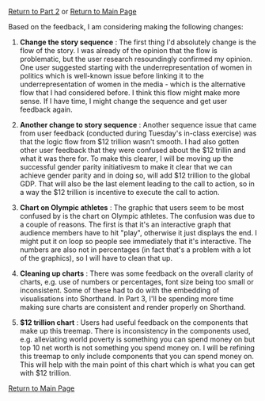 [Return to Part 2](/FinalPart3.md)    or     [Return to Main Page](/README.md)

Based on the feedback, I am considering making the following changes:

1. **Change the story sequence**  :  The first thing I'd absolutely change is the flow of the story. I was already of the opinion that the flow is problematic, but the user research resoundingly confirmed my opinion. One user suggested starting with the underrepresentation of women in politics which is well-known issue before linking it to the underrepresentation of women in the media - which is the alternative flow that I had considered before. I think this flow might make more sense. If I have time, I might change the sequence and get user feedback again. 

2. **Another change to story sequence**  : Another sequence issue that came from user feedback (conducted during Tuesday's in-class exercise) was that the logic flow from $12 trillion wasn't smooth. I had also gotten other user feedback that they were confused about the $12 trillin and what it was there for. To make this clearer, I will be moving up the successful gender parity initiativesm to make it clear that we can achieve gender parity and in doing so, will add $12 trillion to the global GDP. That will also be the last element leading to the call to action, so in a way the $12 trillion is incentive to execute the call to action. 

3. **Chart on Olympic athletes**  :  The graphic that users seem to be most confused by is the chart on Olympic athletes. The confusion was due to a couple of reasons. The first is that it's an interactive graph that audience members have to hit "play", otherwise it just displays the end. I might put it on loop so people see immediately that it's interactive. The numbers are also not in percentages (in fact that's a problem with a lot of the graphics), so I will have to clean that up. 

4.  **Cleaning up charts**  :  There was some feedback on the overall clarity of charts, e.g. use of numbers or percentages, font size being too small or inconsistent. Some of these had to do with the embedding of visualisations into Shorthand. In Part 3, I'll be spending more time making sure charts are consistent and render properly on Shorthand. 

5. **$12 trillion chart**  :  Users had useful feedback on the components that make up this treemap. There is inconsistency in the components used, e.g. alleviating world poverty is something you can spend money on but top 10 net worth is not something you spend money on. I will be refining this treemap to only include components that you can spend money on. This will help with the main point of this chart which is what you can get with $12 trillion. 


[Return to Main Page](/README.md)
